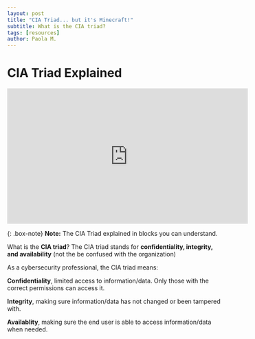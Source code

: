 ```yaml
---
layout: post
title: "CIA Triad... but it's Minecraft!"
subtitle: What is the CIA triad?
tags: [resources]
author: Paola M.
---
```


# CIA Triad Explained

<iframe width="560" height="315" src="https://www.youtube.com/embed/wy3_y-3b_lA?si=QlB_8QQTdKdGNcqt" title="YouTube video player" frameborder="0" allow="accelerometer; autoplay; clipboard-write; encrypted-media; gyroscope; picture-in-picture; web-share" referrerpolicy="strict-origin-when-cross-origin" allowfullscreen></iframe>

{: .box-note}
**Note:** The CIA Triad explained in blocks you can understand.

What is the **CIA triad**? The CIA triad stands for **confidentiality, integrity, and availability** (not the be confused with the organization)

As a cybersecurity professional, the CIA triad means:

**Confidentiality**, limited access to information/data. Only those with the correct permissions can access it. 

**Integrity**, making sure information/data has not changed or been tampered with.

**Availablity**, making sure the end user is able to access information/data when needed. 



